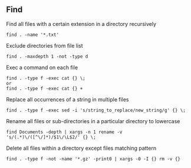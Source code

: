 ## Find

Find all files with a certain extension in a directory recursively
```
find . -name '*.txt'
```

Exclude directories from file list
```
find . -maxdepth 1 -not -type d
```

Exec a command on each file
```
find . -type f -exec cat {} \;
or 
find . -type f -exec cat {} +
```

Replace all occurrences of a string in multiple files
```
find . -type f -exec sed -i 's/string_to_replace/new_string/g' {} \;
``` 

Rename all files or sub-directories in a particular directory to lowercase
```
find Documents -depth | xargs -n 1 rename -v 's/(.*)\/([^\/]*)/$1\/\L$2/' {} \;
```

Delete all files within a directory except files matching pattern
```
find . -type f -not -name '*.gz' -print0 | xargs -0 -I {} rm -v {}
```
